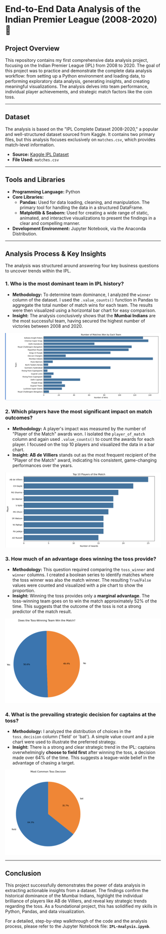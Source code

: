 # End-to-End Data Analysis of the Indian Premier League (2008-2020) 🏏

## Project Overview

This repository contains my first comprehensive data analysis project, focusing on the Indian Premier League (IPL) from 2008 to 2020. The goal of this project was to practice and demonstrate the complete data analysis workflow: from setting up a Python environment and loading data, to performing exploratory data analysis, generating insights, and creating meaningful visualizations. The analysis delves into team performance, individual player achievements, and strategic match factors like the coin toss.

---

## Dataset

The analysis is based on the "IPL Complete Dataset 2008-2020," a popular and well-structured dataset sourced from Kaggle. It contains two primary files, but this analysis focuses exclusively on `matches.csv`, which provides match-level information.

* **Source:** [Kaggle IPL Dataset](https://www.kaggle.com/datasets/patrickb1912/ipl-complete-dataset-20082020)
* **File Used:** `matches.csv`

---

## Tools and Libraries

* **Programming Language:** Python
* **Core Libraries:**
    * **Pandas:** Used for data loading, cleaning, and manipulation. The primary tool for handling the data in a structured DataFrame.
    * **Matplotlib & Seaborn:** Used for creating a wide range of static, animated, and interactive visualizations to present the findings in a clear and compelling manner.
* **Development Environment:** Jupyter Notebook, via the Anaconda Distribution.

---

## Analysis Process & Key Insights

The analysis was structured around answering four key business questions to uncover trends within the IPL.

### **1. Who is the most dominant team in IPL history?**

* **Methodology:** To determine team dominance, I analyzed the `winner` column of the dataset. I used the `.value_counts()` function in Pandas to aggregate the total number of match wins for each team. The results were then visualized using a horizontal bar chart for easy comparison.
* **Insight:** The analysis conclusively shows that the **Mumbai Indians** are the most successful team, having secured the highest number of victories between 2008 and 2020.

![Number of Wins by Team](wins_by_team.png)

### **2. Which players have the most significant impact on match outcomes?**

* **Methodology:** A player's impact was measured by the number of "Player of the Match" awards won. I isolated the `player_of_match` column and again used `.value_counts()` to count the awards for each player. I focused on the top 10 players and visualized the data in a bar chart.
* **Insight:** **AB de Villiers** stands out as the most frequent recipient of the "Player of the Match" award, indicating his consistent, game-changing performances over the years.

![Top 10 Players by Award Count](top_players.png)

### **3. How much of an advantage does winning the toss provide?**

* **Methodology:** This question required comparing the `toss_winner` and `winner` columns. I created a boolean series to identify matches where the toss winner was also the match winner. The resulting `True`/`False` values were counted and visualized with a pie chart to show the proportion.
* **Insight:** Winning the toss provides only a **marginal advantage**. The toss-winning team goes on to win the match approximately 52% of the time. This suggests that the outcome of the toss is not a strong predictor of the match result.

![Toss Win vs Match Win Percentage](toss_advantage_pie.png)

### **4. What is the prevailing strategic decision for captains at the toss?**

* **Methodology:** I analyzed the distribution of choices in the `toss_decision` column ('field' or 'bat'). A simple value count and a pie chart were used to illustrate the preferred strategy.
* **Insight:** There is a strong and clear strategic trend in the IPL: captains overwhelmingly **choose to field first** after winning the toss, a decision made over 64% of the time. This suggests a league-wide belief in the advantage of chasing a target.

![Toss Decision Percentage](toss_decision_pie.png)

---

## Conclusion

This project successfully demonstrates the power of data analysis in extracting actionable insights from a dataset. The findings confirm the historical dominance of the Mumbai Indians, highlight the individual brilliance of players like AB de Villiers, and reveal key strategic trends regarding the toss. As a foundational project, this has solidified my skills in Python, Pandas, and data visualization.

For a detailed, step-by-step walkthrough of the code and the analysis process, please refer to the Jupyter Notebook file: **`IPL-Analysis.ipynb`**.
